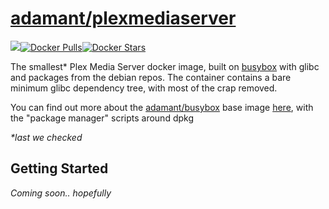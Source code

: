 [hub]: https://hub.docker.com/r/adamant/plexmediaserver

# [adamant/plexmediaserver][hub]

[![](https://images.microbadger.com/badges/image/adamant/plexmediaserver.svg)](https://microbadger.com/images/adamant/plexmediaserver)[![Docker Pulls](https://img.shields.io/docker/pulls/adamant/plexmediaserver.svg)][hub][![Docker Stars](https://img.shields.io/docker/stars/adamant/plexmediaserver.svg)][hub]

The smallest* Plex Media Server docker image, built on [busybox](https://hub.docker.com/_/busybox/) with glibc and packages from the debian repos. The container contains a bare minimum glibc dependency tree, with most of the crap removed.

You can find out more about the [adamant/busybox](https://hub.docker.com/r/adamant/busybox) base image [here](https://github.com/Adam-Ant/docker-busybox-base), with the "package manager" scripts around dpkg

_*last we checked_

## Getting Started

_Coming soon.. hopefully_
